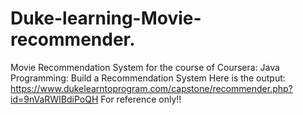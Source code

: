 # Duke-learning-Movie-recommender.
Movie Recommendation System for the course of Coursera: Java Programming: Build a Recommendation System
Here is the output: https://www.dukelearntoprogram.com/capstone/recommender.php?id=9nVaRWIBdiPoQH 
For reference only!!
